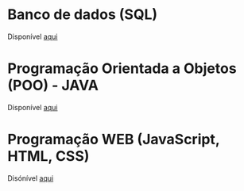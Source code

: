 # Banco de dados (SQL)

Disponível [aqui](https://github.com/thaisconto/Curso-ADS/tree/main/Bando_Dados)

# Programação Orientada a Objetos (POO) - JAVA

Disponível [aqui](https://github.com/thaisconto/Curso-ADS/tree/main/POO)

# Programação WEB (JavaScript, HTML, CSS)
Disónível [aqui](https://github.com/thaisconto/Curso-ADS/tree/main/JavaScript_Web)

